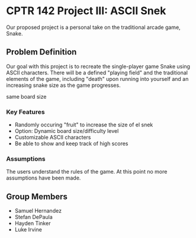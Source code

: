 # CPTR 142 Project III: ASCII Snek

Our proposed project is a personal take on the traditional arcade game, Snake.

## Problem Definition

Our goal with this project is to recreate the single-player game Snake using ASCII characters.
There will be a defined "playing field" and the traditional elements of the game, including "death"
upon running into yourself and an increasing snake size as the game progresses.


same board size

### Key Features

* Randomly occuring "fruit" to increase the size of el snek
* Option: Dynamic board size/difficulty level
* Customizable ASCII characters
* Be able to show and keep track of high scores

### Assumptions

The users understand the rules of the game.
At this point no more assumptions have been made.

## Group Members

* Samuel Hernandez
* Stefan DePaula
* Hayden Tinker
* Luke Irvine
